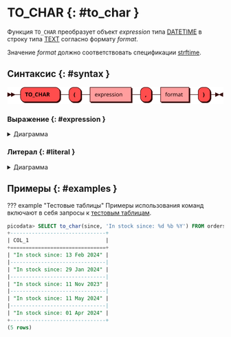 # TO_CHAR {: #to_char }

Функция `TO_CHAR` преобразует объект *expression* типа [DATETIME] в строку
типа [TEXT] согласно формату *format*.

Значение *format* должно соответствовать спецификации [strftime].

[TEXT]: ../sql_types.md#text
[DATETIME]: ../sql_types.md#datetime
[strftime]: https://man.freebsd.org/cgi/man.cgi?query=strftime

## Синтаксис {: #syntax }

![TO_CHAR](../../images/ebnf/to_char.svg)

### Выражение {: #expression }

<details><summary>Диаграмма</summary><p>
![Expression](../../images/ebnf/expression.svg)
</p></details>

### Литерал {: #literal }

<details><summary>Диаграмма</summary><p>
![Literal](../../images/ebnf/literal.svg)
</p></details>

## Примеры {: #examples }

??? example "Тестовые таблицы"
    Примеры использования команд включают в себя запросы к [тестовым
    таблицам](../legend.md).

```sql title="Преобразование объектов DATETIME в строковые литералы заданного формата"
picodata> SELECT to_char(since, 'In stock since: %d %b %Y') FROM orders;
+-------------------------------+
| COL_1                         |
+===============================+
| "In stock since: 13 Feb 2024" |
|-------------------------------|
| "In stock since: 29 Jan 2024" |
|-------------------------------|
| "In stock since: 11 Nov 2023" |
|-------------------------------|
| "In stock since: 11 May 2024" |
|-------------------------------|
| "In stock since: 01 Apr 2024" |
+-------------------------------+
(5 rows)
```
